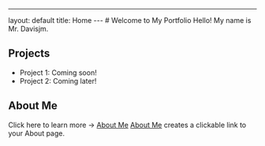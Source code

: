 ---
layout: default
title: Home
--- # Welcome to My Portfolio Hello! My name is Mr. Davisjm.
## Projects
- Project 1: Coming soon!
- Project 2: Coming later!
## About Me
Click here to learn more → [About Me](about.md)
[About Me](about.md) creates a clickable link to your About page.
